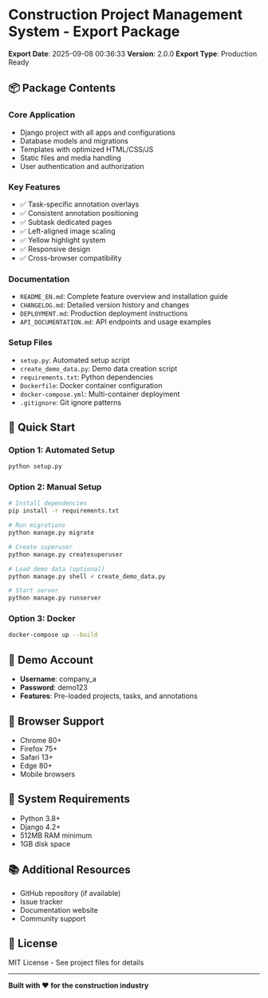 # Construction Project Management System - Export Package

**Export Date**: 2025-09-08 00:36:33
**Version**: 2.0.0
**Export Type**: Production Ready

## 📦 Package Contents

### Core Application
- Django project with all apps and configurations
- Database models and migrations
- Templates with optimized HTML/CSS/JS
- Static files and media handling
- User authentication and authorization

### Key Features
- ✅ Task-specific annotation overlays
- ✅ Consistent annotation positioning
- ✅ Subtask dedicated pages
- ✅ Left-aligned image scaling
- ✅ Yellow highlight system
- ✅ Responsive design
- ✅ Cross-browser compatibility

### Documentation
- `README_EN.md`: Complete feature overview and installation guide
- `CHANGELOG.md`: Detailed version history and changes
- `DEPLOYMENT.md`: Production deployment instructions
- `API_DOCUMENTATION.md`: API endpoints and usage examples

### Setup Files
- `setup.py`: Automated setup script
- `create_demo_data.py`: Demo data creation script
- `requirements.txt`: Python dependencies
- `Dockerfile`: Docker container configuration
- `docker-compose.yml`: Multi-container deployment
- `.gitignore`: Git ignore patterns

## 🚀 Quick Start

### Option 1: Automated Setup
```bash
python setup.py
```

### Option 2: Manual Setup
```bash
# Install dependencies
pip install -r requirements.txt

# Run migrations
python manage.py migrate

# Create superuser
python manage.py createsuperuser

# Load demo data (optional)
python manage.py shell < create_demo_data.py

# Start server
python manage.py runserver
```

### Option 3: Docker
```bash
docker-compose up --build
```

## 🎯 Demo Account
- **Username**: company_a
- **Password**: demo123
- **Features**: Pre-loaded projects, tasks, and annotations

## 📱 Browser Support
- Chrome 80+
- Firefox 75+
- Safari 13+
- Edge 80+
- Mobile browsers

## 🔧 System Requirements
- Python 3.8+
- Django 4.2+
- 512MB RAM minimum
- 1GB disk space

## 📚 Additional Resources
- GitHub repository (if available)
- Issue tracker
- Documentation website
- Community support

## 📄 License
MIT License - See project files for details

---
**Built with ❤️ for the construction industry**
